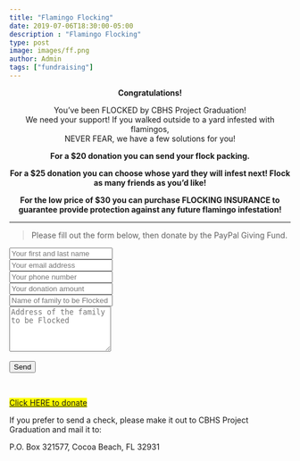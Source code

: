 ```yaml
---
title: "Flamingo Flocking"
date: 2019-07-06T18:30:00-05:00
description : "Flamingo Flocking"
type: post
image: images/ff.png
author: Admin
tags: ["fundraising"]
---
```


<strong><center style="size: 3em;">Congratulations!</center></strong>

<center>You’ve been FLOCKED by CBHS Project Graduation!</center>

<center>We need your support! If you walked outside to a yard infested with flamingos,</center>

<center>NEVER FEAR, we have a few solutions for you!</center>

<strong><center>For a $20 donation you can send your flock packing.</center></strong>

<strong><center>For a $25 donation you can choose whose yard they will infest next!  Flock as many friends as you’d like!</center></strong>

<strong><center>For the low price of $30 you can purchase FLOCKING INSURANCE to guarantee provide protection against any future flamingo infestation!</center></strong>

<hr>

> Please fill out the form below, then donate by the PayPal Giving Fund.

<!--
<form action="https://www.paypal.com/cgi-bin/webscr" method="post" target="_top" role="form">
    <input type="hidden" name="cmd" value="_donations" />
    <input type="hidden" name="business" value="amhughes767@optonline.net" />
    <input type="hidden" name="currency_code" value="USD" />
    <div class="form-group wow fadeInDown" data-wow-duration="500ms" data-wow-delay=".6s">
        <select class="form-control" name="amount">
            <option value="20">$20</option>
            <option value="25">$25</option>
            <option value="30">$30</option>
        </select>
    </div>
    <!--<input type="hidden" name="amount" value="20" />--
    <!--<input type="image" src="https://www.paypalobjects.com/en_US/i/btn/btn_donate_LG.gif" border="0" name="submit" title="PayPal - The safer, easier way to pay online!" alt="Donate with PayPal button" />
    <img alt="" border="0" src="https://www.paypal.com/en_US/i/scr/pixel.gif" width="1" height="1" />
</form>-->
<!--
<form action="https://www.sandbox.paypal.com/cgi-bin/webscr" method="post" target="_top">
<input type="hidden" name="cmd" value="_s-xclick">
<input type="hidden" name="hosted_button_id" value="DW4X9DQFJXDEJ">
<table>
<tr><td><input type="hidden" name="on0" value="Options">Options</td></tr><tr><td><select name="os0">
	<option value="Send your flock packing">Send your flock packing $20.00 USD</option>
	<option value="Choose who to infest next">Choose who to infest next $25.00 USD</option>
	<option value="Flocking Insurance">Flocking Insurance $30.00 USD</option>
</select> </td></tr>
<tr><td><input type="hidden" name="on1" value="Your name or target's name">Your name or target's name</td></tr><tr><td><input type="text" name="os1" maxlength="200"></td></tr>
</table>
<input type="hidden" name="currency_code" value="USD">
<input type="image" src="https://www.paypalobjects.com/en_US/i/btn/btn_donate_LG.gif" border="0" name="submit" alt="PayPal - The safer, easier way to pay online!">
<img alt="" border="0" src="https://www.paypalobjects.com/en_US/i/scr/pixel.gif" width="1" height="1">
</form>
-->
<!--
<form action="https://www.sandbox.paypal.com/cgi-bin/webscr" method="post" target="_top" role="form">
<input type="hidden" name="cmd" value="_s-xclick">
<input type="hidden" name="hosted_button_id" value="9V79NP2CU3ECE">
<table>
<tr><td><input type="hidden" name="on0" value="Options">Options</td></tr><tr><td><select class="form-control" name="os0">
	<option value="Send your flock packing">Send your flock packing $20.00 USD</option>
	<option value="Choose who to infest next">Choose who to infest next $25.00 USD</option>
	<option value="Flocking Insurance">Flocking Insurance $30.00 USD</option>
</select> </td></tr>
<tr><td><input type="hidden" name="on1" value="Your Phone Number">Your Phone Number</td></tr><tr><td><input type="text" name="os1" maxlength="200"></td></tr>
</table><br/>
<input type="hidden" name="currency_code" value="USD">
<input type="image" src="https://www.paypalobjects.com/en_US/i/btn/btn_donate_LG.gif" border="0" name="submit" alt="PayPal - The safer, easier way to pay online!">
<img alt="" border="0" src="https://www.sandbox.paypal.com/en_US/i/scr/pixel.gif" width="1" height="1">
</form>-->
<form action="https://formspree.io/cocoabeachprojgrad@gmail.com" method="POST">
  <input type="hidden" name="_subject" value="New Flocking Flamingos submission!" />
  <!--<input type="hidden" name="_next" value="https://cbhspg.org/donate"/>-->
  <!--<input type="hidden" name="_cc" value="another@email.com" />-->
  <input class="form-control" type="text" name="name" placeholder="Your first and last name"><br/>
  <input class="form-control" type="email" name="_replyto" placeholder="Your email address"><br/>
  <input class="form-control" type="text" name="phone" placeholder="Your phone number"><br/>
  <input class="form-control" type="text" name="amount" placeholder="Your donation amount"><br/>
  <input class="form-control" type="text" name="nameFlocked" placeholder="Name of family to be Flocked"><br/>
  <textarea class="form-control" rows="5" name="address" placeholder="Address of the family to be Flocked" required=""></textarea><br/><br/>
  <input class="form-control" type="submit" value="Send">
</form>
<br/>

<mark><a href="/donate" class="btn btn-default btn-contact" style="visibility: visible; color: gblue;">Click HERE to donate</a></mark>

If you prefer to send a check, please make it out to CBHS Project Graduation and mail it to:

P.O. Box 321577, Cocoa Beach, FL 32931
